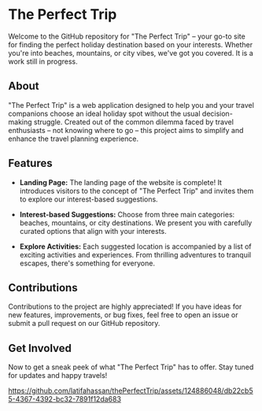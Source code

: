 # The Perfect Trip

Welcome to the GitHub repository for "The Perfect Trip" – your go-to site for finding the perfect holiday destination based on your interests. Whether you're into beaches, mountains, or city vibes, we've got you covered. It is a work still in progress.

## About

"The Perfect Trip" is a web application designed to help you and your travel companions choose an ideal holiday spot without the usual decision-making struggle. Created out of the common dilemma faced by travel enthusiasts – not knowing where to go – this project aims to simplify and enhance the travel planning experience.

## Features

- **Landing Page:** The landing page of the website is complete! It introduces visitors to the concept of "The Perfect Trip" and invites them to explore our interest-based suggestions.

- **Interest-based Suggestions:** Choose from three main categories: beaches, mountains, or city destinations. We present you with carefully curated options that align with your interests.

- **Explore Activities:** Each suggested location is accompanied by a list of exciting activities and experiences. From thrilling adventures to tranquil escapes, there's something for everyone.

## Contributions

Contributions to the project are highly appreciated! If you have ideas for new features, improvements, or bug fixes, feel free to open an issue or submit a pull request on our GitHub repository.

## Get Involved
Now to get a sneak peek of what "The Perfect Trip" has to offer. Stay tuned for updates and happy travels!


https://github.com/latifahassan/thePerfectTrip/assets/124886048/db22cb55-4367-4392-bc32-7891f12da683


